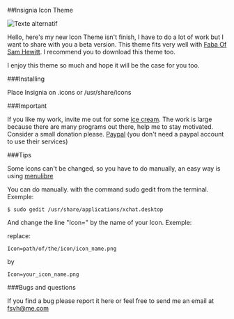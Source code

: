 ##Insignia Icon Theme

![Texte alternatif](https://raw2.github.com/fsvh/insignia/1a0cafd7de305eda2ec8b8a1bb18c495b5a4c2eb/Preview.png "Pacifica Icon Theme")

Hello, here's my new Icon Theme isn't finish, I have to do a lot of work but I want to share with you a beta version. This theme fits very well with [Faba Of Sam Hewitt](https://github.com/snwh/faba-icon-theme). I recommend you to download this theme too.

I enjoy this theme so much and hope it will be the case for you too.

###Installing

Place Insignia on .icons or /usr/share/icons

###Important

If you like my work, invite me out for some [ice cream](https://www.paypal.com/cgi-bin/webscr?cmd=_s-xclick&hosted_button_id=DZE89Z9SE5QSC). The work is large because there are many programs out there, help me to stay motivated. Consider a small donation please. [Paypal](https://www.paypal.com/cgi-bin/webscr?cmd=_s-xclick&hosted_button_id=DZE89Z9SE5QSC) (you don't need a paypal account to use their services)

###Tips

Some icons can't be changed, so you have to do manually, an easy way is using [menulibre](https://launchpad.net/~menulibre-dev/+archive/devel)

You can do manually. with the command sudo gedit from the terminal. Exemple:

	$ sudo gedit /usr/share/applications/xchat.desktop

And change the line "Icon=" by the name of your Icon. Exemple:

replace:

	Icon=path/of/the/icon/icon_name.png 
    
by 

	Icon=your_icon_name.png


###Bugs and questions

If you find a bug please report it here or feel free to send me an email at fsvh@me.com


